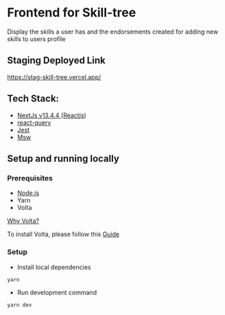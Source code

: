 # Frontend for Skill-tree 

Display the skills a user has and the endorsements created for adding new skills to users profile

## Staging Deployed Link 
https://stag-skill-tree.vercel.app/

## Tech Stack:

- [NextJs v13.4.4 (Reactjs)](https://nextjs.org/)
- [react-query](https://tanstack.com/query/v3/)
- [Jest](https://jestjs.io/)
- [Msw](https://mswjs.io/)

## Setup and running locally

### Prerequisites
- [Node.js](https://nodejs.org/en/download)
- Yarn 
- Volta

[Why Volta?](https://docs.volta.sh/guide/#why-volta)

To install Volta, please follow this [Guide](https://docs.volta.sh/guide/getting-started)

### Setup
- Install local dependencies
```
yarn
```
- Run development command
```
yarn dev
```

